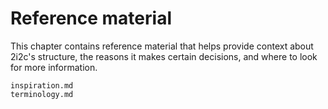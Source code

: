 # Reference material

This chapter contains reference material that helps provide context about 2i2c's structure, the reasons it makes certain decisions, and where to look for more information.

```{toctree}
inspiration.md
terminology.md
```